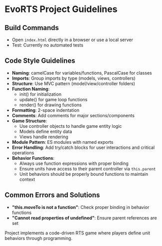 # EvoRTS Project Guidelines

## Build Commands
- Open `index.html` directly in a browser or use a local server
- Test: Currently no automated tests

## Code Style Guidelines
- **Naming**: camelCase for variables/functions, PascalCase for classes
- **Imports**: Group imports by type (models, views, controllers)
- **Structure**: Use MVC pattern (model/view/controller folders)
- **Function Naming**: 
  - init() for initialization
  - update() for game loop functions
  - render() for drawing functions
- **Formatting**: 2-space indentation
- **Comments**: Add comments for major sections/components
- **Game Structure**:
  - Use controller objects to handle game entity logic
  - Models define entity data
  - Views handle rendering
- **Module Pattern**: ES modules with named exports
- **Error Handling**: Add try/catch blocks for user interactions and critical operations
- **Behavior Functions**:
  - Always use function expressions with proper binding
  - Ensure units have access to their parent controller via `this.parent`
  - Unit behaviors should be properly bound functions to maintain context

## Common Errors and Solutions
- **"this.moveTo is not a function"**: Check proper binding in behavior functions
- **"Cannot read properties of undefined"**: Ensure parent references are set

Project implements a code-driven RTS game where players define unit behaviors through programming.